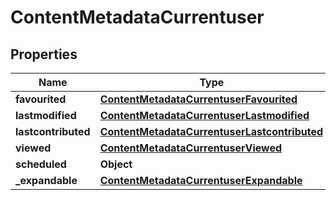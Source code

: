 # ContentMetadataCurrentuser

## Properties
Name | Type | Description | Notes
------------ | ------------- | ------------- | -------------
**favourited** | [**ContentMetadataCurrentuserFavourited**](ContentMetadataCurrentuserFavourited.md) |  |  [optional]
**lastmodified** | [**ContentMetadataCurrentuserLastmodified**](ContentMetadataCurrentuserLastmodified.md) |  |  [optional]
**lastcontributed** | [**ContentMetadataCurrentuserLastcontributed**](ContentMetadataCurrentuserLastcontributed.md) |  |  [optional]
**viewed** | [**ContentMetadataCurrentuserViewed**](ContentMetadataCurrentuserViewed.md) |  |  [optional]
**scheduled** | **Object** |  |  [optional]
**_expandable** | [**ContentMetadataCurrentuserExpandable**](ContentMetadataCurrentuserExpandable.md) |  |  [optional]
